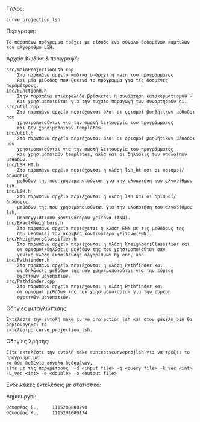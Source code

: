 Τίτλος:

    curve_projection_lsh
Περιγραφή:

    Το παραπάνω πρόγραμμα τρέχει με είσοδο ένα σύνολο δεδομένων καμπυλών τον αλγόριθμο LSH.
Αρχεία Κώδικα & περιγραφή:

    src/mainProjectionLsh.cpp
        Στο παραπάνω αρχείο κώδικα υπάρχει η main του προγράμματος
        και μία μέθοδος που ξεκινά το πρόγραμμα για τις δοσμένες παραμέτρους.
    inc/FunctionH.h
        Στην παραπάνω επικεφαλίδα βρίσκεται η συνάρτηση κατακερματισμού H
        και χρησιμοποιείται για την τυχαία παραγωγή των συναρτήσεων hi.
    src/util.cpp
        Στο παραπάνω αρχείο περιέχονται όλοι οι ορισμοί βοηθήτικων μέθοδοι που
        χρησιμοποιούνται για την σωστή λειτουργία του προγράμματος
        και δεν χρησιμοποιούν templates.
    inc/util.h
        Στο παραπάνω αρχείο περιέχονται όλοι οι ορισμοί βοηθήτικων μέθοδοι που
        χρησιμοποιούνται για την σωστή λειτουργία του προγράμματος
        και χρησιμοποιούν templates, αλλά και οι δηλώσεις των υπολοίπων μεθόδων.
    inc/LSH_HT.h
        Στο παραπάνω αρχέιο περιέχονται η κλάση lsh_ht και οι ορισμοί/δηλώσεις
        μεθόδων της που χρησιμοποιούνται για την υλοποιήση του αλγορίθμου lsh.
    inc/LSH.h
        Στο παραπάνω αρχέιο περιέχονται η κλάση lsh και οι ορισμοί/δηλώσεις
        μεθόδων της που χρησιμοποιούνται για την υλοποιήση του αλγορίθμου lsh,
        Προσεγγιστικού κοντινότερου γείτονα (ANN).
    inc/ExactKNeighbors.h
        Στο παραπάνω αρχείο περιέχεται η κλάση ENN με τις μεθόδους της
        που υλοποιεί τον ακριβές κοντινότερο γείτονα(ENN).
    inc/KNeighborsClassifier.h
        Στο παραπάνω αρχείο περιέχονται η κλάση KneighborsClassifier και
        οι ορισμοί/δηλώσεις μεθόδων της που χρησιμοποιούται σαν
        γενική κλάση εκπαίδευσης αλγορίθμων πχ enn, ann.
    inc/Pathfinder.h
        Στο παραπάνω αρχείο περιέχονται η κλάση Pathfinder και
        οι δηλώσεις μεθόδων της που χρησιμοποιούται για την εύρεση
        σχετικών μονοπατιών.
    src/Pathfinder.cpp
        Στο παραπάνω αρχείο περιέχονται η κλάση Pathfinder και
        οι ορισμοί μεθόδων της που χρησιμοποιούται για την εύρεση
        σχετικών μονοπατιών.

Οδηγίες μεταγλώττισης:

    Εκτέλεστε την εντολή make curve_projection_lsh και στον φάκελο bin θα δημιουργηθεί το
    εκτελέσιμο curve_projection_lsh.
Οδηγίες Χρήσης:

    Είτε εκτελέστε την εντολή make runtestscurveprojlsh για να τρέξει το πρόγραμμα με
    τα δύο δοθέντα σύνολα δεδομένων,
    είτε με τις παραμέτρους  -d <input file> -q <query file> -k_vec <int> -L_vec <int> -e <double> -o <output file>

Ενδεικτικές εκτελέσεις με στατιστικά:


Δημιουργοί:

    Οδυσσέας Σ.,     1115200800290
    Οδυσσέας Κ.,     1115201000174
